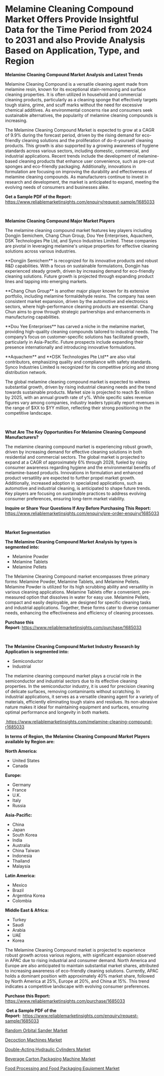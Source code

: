 <p><h1>Melamine Cleaning Compound Market Offers Provide Insightful Data for the Time Period from 2024 to 2031 and also Provide Analysis Based on Application, Type, and Region</h1></p><p><strong>Melamine Cleaning Compound Market Analysis and Latest Trends</strong></p>
<p><p>Melamine Cleaning Compound is a versatile cleaning agent made from melamine resin, known for its exceptional stain-removing and surface cleaning properties. It is often utilized in household and commercial cleaning products, particularly as a cleaning sponge that effectively targets tough stains, grime, and scuff marks without the need for excessive chemical additives. As environmental concerns rise and consumers seek sustainable alternatives, the popularity of melamine cleaning compounds is increasing.</p><p>The Melamine Cleaning Compound Market is expected to grow at a CAGR of 9.9% during the forecast period, driven by the rising demand for eco-friendly cleaning solutions and the proliferation of do-it-yourself cleaning products. This growth is also supported by a growing awareness of hygiene standards across various sectors, including domestic, commercial, and industrial applications. Recent trends include the development of melamine-based cleaning products that enhance user convenience, such as pre-cut sponges and eco-friendly packaging. Additionally, innovations in formulation are focusing on improving the durability and effectiveness of melamine cleaning compounds. As manufacturers continue to invest in research and development, the market is anticipated to expand, meeting the evolving needs of consumers and businesses alike.</p></p>
<p><strong>Get a Sample PDF of the Report:&nbsp;</strong> <a href="https://www.reliablemarketinsights.com/enquiry/request-sample/1685033?utm_campaign=1264&utm_medium=2&utm_source=Github&utm_content=ia&utm_term=16102024&utm_id=melamine-cleaning-compound">https://www.reliablemarketinsights.com/enquiry/request-sample/1685033</a></p>
<p>&nbsp;</p>
<p><strong>Melamine Cleaning Compound Major Market Players</strong></p>
<p><p>The melamine cleaning compound market features key players including Dongjin Semichem, Chang Chun Group, Dou Yee Enterprises, Aquachem, DSK Technologies Pte Ltd, and Synco Industries Limited. These companies are pivotal in leveraging melamine's unique properties for effective cleaning solutions across various industries.</p><p>**Dongjin Semichem** is recognized for its innovative products and robust R&D capabilities. With a focus on sustainable formulations, Dongjin has experienced steady growth, driven by increasing demand for eco-friendly cleaning solutions. Future growth is projected through expanding product lines and tapping into emerging markets.</p><p>**Chang Chun Group** is another major player known for its extensive portfolio, including melamine formaldehyde resins. The company has seen consistent market expansion, driven by the automotive and electronics sectors, where high-performance cleaning products are essential. Chang Chun aims to grow through strategic partnerships and enhancements in manufacturing capabilities.</p><p>**Dou Yee Enterprises** has carved a niche in the melamine market, providing high-quality cleaning compounds tailored to industrial needs. The company’s focus on customer-specific solutions has facilitated growth, particularly in Asia-Pacific. Future prospects include expanding their presence internationally and introducing innovative formulations.</p><p>**Aquachem** and **DSK Technologies Pte Ltd** are also vital contributors, emphasizing quality and compliance with safety standards. Synco Industries Limited is recognized for its competitive pricing and strong distribution network.</p><p>The global melamine cleaning compound market is expected to witness substantial growth, driven by rising industrial cleaning needs and the trend towards sustainable products. Market size is projected to reach $x million by 2025, with an annual growth rate of y%. While specific sales revenue figures vary among companies, industry leaders typically report revenues in the range of $XX to $YY million, reflecting their strong positioning in the competitive landscape.</p></p>
<p>&nbsp;</p>
<p><strong>What Are The Key Opportunities For Melamine Cleaning Compound Manufacturers?</strong></p>
<p><p>The melamine cleaning compound market is experiencing robust growth, driven by increasing demand for effective cleaning solutions in both residential and commercial sectors. The global market is projected to expand at a CAGR of approximately 6% through 2028, fueled by rising consumer awareness regarding hygiene and the environmental benefits of melamine-based products. Innovations in formulation and enhanced product versatility are expected to further propel market growth. Additionally, increased adoption in specialized applications, such as automotive and industrial cleaning, is anticipated to shape future trends. Key players are focusing on sustainable practices to address evolving consumer preferences, ensuring long-term market viability.</p></p>
<p><strong>Inquire or Share Your Questions If Any Before Purchasing This Report:</strong> <a href="https://www.reliablemarketinsights.com/enquiry/pre-order-enquiry/1685033?utm_campaign=1264&utm_medium=2&utm_source=Github&utm_content=ia&utm_term=16102024&utm_id=melamine-cleaning-compound">https://www.reliablemarketinsights.com/enquiry/pre-order-enquiry/1685033</a></p>
<p>&nbsp;</p>
<p><strong>Market Segmentation</strong></p>
<p><strong>The Melamine Cleaning Compound Market Analysis by types is segmented into:</strong></p>
<p><ul><li>Melamine Powder</li><li>Melamine Tablets</li><li>Melamine Pellets</li></ul></p>
<p><p>The Melamine Cleaning Compound market encompasses three primary forms: Melamine Powder, Melamine Tablets, and Melamine Pellets. Melamine Powder is utilized for its high scrubbing ability and versatility in various cleaning applications. Melamine Tablets offer a convenient, pre-measured option that dissolves in water for easy use. Melamine Pellets, compact and easily deployable, are designed for specific cleaning tasks and industrial applications. Together, these forms cater to diverse consumer needs, enhancing the effectiveness and efficiency of cleaning processes.</p></p>
<p><strong>Purchase this Report:&nbsp;</strong><a href="https://www.reliablemarketinsights.com/purchase/1685033?utm_campaign=1264&utm_medium=2&utm_source=Github&utm_content=ia&utm_term=16102024&utm_id=melamine-cleaning-compound">https://www.reliablemarketinsights.com/purchase/1685033</a></p>
<p>&nbsp;</p>
<p><strong>The Melamine Cleaning Compound Market Industry Research by Application is segmented into:</strong></p>
<p><ul><li>Semiconductor</li><li>Industrial</li></ul></p>
<p><p>The melamine cleaning compound market plays a crucial role in the semiconductor and industrial sectors due to its effective cleaning properties. In the semiconductor industry, it is used for precision cleaning of delicate surfaces, removing contaminants without scratching. In industrial applications, it serves as a versatile cleaning agent for a variety of materials, efficiently eliminating tough stains and residues. Its non-abrasive nature makes it ideal for maintaining equipment and surfaces, ensuring optimal performance and longevity in both markets.</p></p>
<p><a href="https://www.reliablemarketinsights.com/melamine-cleaning-compound-r1685033?utm_campaign=1264&utm_medium=2&utm_source=Github&utm_content=ia&utm_term=16102024&utm_id=melamine-cleaning-compound">&nbsp;https://www.reliablemarketinsights.com/melamine-cleaning-compound-r1685033</a></p>
<p><strong>In terms of Region, the Melamine Cleaning Compound Market Players available by Region are:</strong></p>
<p>
    <p> <strong> North America: </strong>
        <ul>
            <li>United States</li>
            <li>Canada</li>
        </ul>
        </p> 
    <p> <strong> Europe: </strong>
        <ul>
            <li>Germany</li>
            <li>France</li>
            <li>U.K.</li>
            <li>Italy</li>
            <li>Russia</li>
        </ul>
        </p> 
    <p> <strong> Asia-Pacific: </strong>
        <ul>
            <li>China</li>
            <li>Japan</li>
            <li>South Korea</li>
            <li>India</li>
            <li>Australia</li>
            <li>China Taiwan</li>
            <li>Indonesia</li>
            <li>Thailand</li>
            <li>Malaysia</li>
        </ul>
        </p> 
    <p> <strong> Latin America: </strong>
        <ul>
            <li>Mexico</li>
            <li>Brazil</li>
            <li>Argentina Korea</li>
            <li>Colombia</li>
        </ul>
        </p> 
    <p> <strong> Middle East & Africa: </strong>
        <ul>
            <li>Turkey</li>
            <li>Saudi</li>
            <li>Arabia</li>
            <li>UAE</li>
            <li>Korea</li>
        </ul>
    </p>
    </p>
<p><p>The Melamine Cleaning Compound market is projected to experience robust growth across various regions, with significant expansion observed in APAC due to rising industrial and consumer demand. North America and Europe are also anticipated to maintain substantial market shares, attributed to increasing awareness of eco-friendly cleaning solutions. Currently, APAC holds a dominant position with approximately 40% market share, followed by North America at 25%, Europe at 20%, and China at 15%. This trend indicates a competitive landscape with evolving consumer preferences.</p></p>
<p><strong>Purchase this Report: </strong><a href="https://www.reliablemarketinsights.com/purchase/1685033?utm_campaign=1264&utm_medium=2&utm_source=Github&utm_content=ia&utm_term=16102024&utm_id=melamine-cleaning-compound">https://www.reliablemarketinsights.com/purchase/1685033</a></p>
<p>&nbsp;<strong>Get a Sample PDF of the Report:&nbsp;&nbsp;</strong><a href="https://www.reliablemarketinsights.com/enquiry/request-sample/1685033?utm_campaign=1264&utm_medium=2&utm_source=Github&utm_content=ia&utm_term=16102024&utm_id=melamine-cleaning-compound">https://www.reliablemarketinsights.com/enquiry/request-sample/1685033</a></p>
<p><strong></strong></p>
<p><p><a href="https://www.linkedin.com/pulse/random-orbital-sander-market-dynamics-application-types-emerging-igxtc?trk=public_post_embed_feed-article-content&utm_campaign=1264&utm_medium=2&utm_source=Github&utm_content=ia&utm_term=16102024&utm_id=melamine-cleaning-compound">Random Orbital Sander Market</a></p><p><a href="https://github.com/gdfhhhj/Market-Research-Report-List-6/blob/main/decoction-machines-market.md?utm_campaign=1264&utm_medium=2&utm_source=Github&utm_content=ia&utm_term=16102024&utm_id=melamine-cleaning-compound">Decoction Machines Market</a></p><p><a href="https://www.linkedin.com/pulse/double-acting-hydraulic-cylinders-market-research-report-2024-805be?utm_campaign=1264&utm_medium=2&utm_source=Github&utm_content=ia&utm_term=16102024&utm_id=melamine-cleaning-compound">Double-Acting Hydraulic Cylinders Market</a></p><p><a href="https://www.linkedin.com/pulse/deep-dive-beverage-carton-packaging-machine-market-itstrends-t19af?utm_campaign=1264&utm_medium=2&utm_source=Github&utm_content=ia&utm_term=16102024&utm_id=melamine-cleaning-compound">Beverage Carton Packaging Machine Market</a></p><p><a href="https://www.linkedin.com/pulse/food-processing-packaging-equipment-market-matrix-applications-5vuyf?utm_campaign=1264&utm_medium=2&utm_source=Github&utm_content=ia&utm_term=16102024&utm_id=melamine-cleaning-compound">Food Processing and Food Packaging Equipment Market</a></p></p>